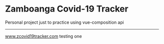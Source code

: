# Zamboanga Covid-19 Tracker

Personal project just to practice using vue-composition api
___
www.zcovid19tracker.com
testing
one
